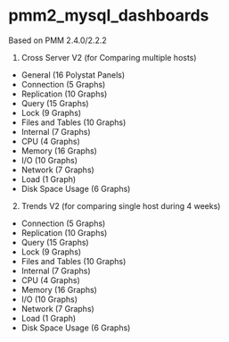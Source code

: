 # pmm2_mysql_dashboards
Based on PMM 2.4.0/2.2.2

1. Cross Server V2 (for Comparing multiple hosts)
- General (16 Polystat Panels)
- Connection (5 Graphs)
- Replication (10 Graphs)
- Query (15 Graphs)
- Lock (9 Graphs)
- Files and Tables (10 Graphs)
- Internal (7 Graphs)
- CPU (4 Graphs)
- Memory (16 Graphs)
- I/O (10 Graphs)
- Network (7 Graphs)
- Load (1 Graph)
- Disk Space Usage (6 Graphs)

2. Trends V2 (for comparing single host during 4 weeks)
- Connection (5 Graphs)
- Replication (10 Graphs)
- Query (15 Graphs)
- Lock (9 Graphs)
- Files and Tables (10 Graphs)
- Internal (7 Graphs)
- CPU (4 Graphs)
- Memory (16 Graphs)
- I/O (10 Graphs)
- Network (7 Graphs)
- Load (1 Graph)
- Disk Space Usage (6 Graphs)
